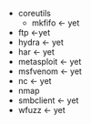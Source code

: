 - coreutils
  - mkfifo <- yet
- ftp <-yet
- hydra <- yet
- har <- yet
- metasploit <- yet
- msfvenom <- yet
- nc <- yet
- nmap
- smbclient <- yet
- wfuzz <- yet

